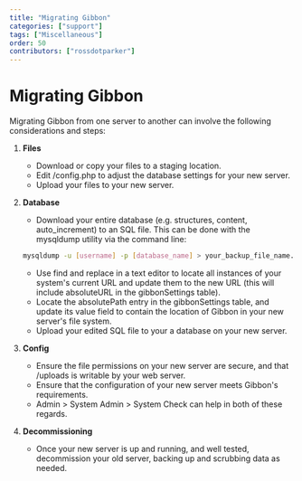 ```yaml
---
title: "Migrating Gibbon"
categories: ["support"]
tags: ["Miscellaneous"]
order: 50
contributors: ["rossdotparker"]
---
```

# Migrating Gibbon

Migrating Gibbon from one server to another can involve the following considerations and steps:

1.  **Files**
    *   Download or copy your files to a staging location.
    *   Edit /config.php to adjust the database settings for your new server.
    *   Upload your files to your new server.
2.  **Database**
    *   Download your entire database (e.g. structures, content, auto_increment) to an SQL file. This can be done with the mysqldump utility via the command line:
      ``` sh
      mysqldump -u [username] -p [database_name] > your_backup_file_name.sql
      ```

    *   Use find and replace in a text editor to locate all instances of your system's current URL and update them to the new URL (this will include absoluteURL in the gibbonSettings table).
    *   Locate the absolutePath entry in the gibbonSettings table, and update its value field to contain the location of Gibbon in your new server's file system.
    *   Upload your edited SQL file to your a database on your new server.
3. **Config**
    *   Ensure the file permissions on your new server are secure, and that /uploads is writable by your web server.
    *   Ensure that the configuration of your new server meets Gibbon's requirements.
    *   Admin > System Admin > System Check can help in both of these regards.
4. **Decommissioning**
    *   Once your new server is up and running, and well tested, decommission your old server, backing up and scrubbing data as needed.

